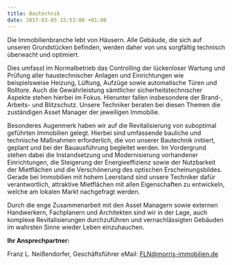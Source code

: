 ```yaml
---
title: Bautechnik
date: 2017-03-05 15:53:00 +01:00
---
```


Die Immobilienbranche lebt von Häusern. Alle Gebäude, die sich auf unseren Grundstücken befinden, werden daher von uns sorgfältig technisch überwacht und optimiert.

Dies umfasst im Normalbetrieb das Controlling der lückenloser Wartung und Prüfung aller haustechnischer Anlagen und Einrichtungen wie beispielsweise Heizung, Lüftung, Aufzüge sowie automatische Türen und Rolltore. Auch die Gewährleistung sämtlicher sicherheitstechnischer Aspekte stehen hierbei im Fokus. Hierunter fallen insbesondere der Brand-, Arbeits- und Blitzschutz. Unsere Techniker beraten bei diesen Themen die zuständigen Asset Manager der jeweiligen Immobilie.

Besonderes Augenmerk haben wir auf die Revitalisierung von suboptimal geführten Immobilien gelegt. Hierbei sind umfassende bauliche und technische Maßnahmen erforderlich, die von unserer Bautechnik initiiert, geplant und bei der Bauausführung begleitet werden. Im Vordergrund stehen dabei die Instandsetzung und Modernisierung vorhandener Einrichtungen, die Steigerung der Energieeffizienz sowie der Nutzbarkeit der Mietflächen und die Verschönerung des optischen Erscheinungsbildes. Gerade bei Immobilien mit hohem Leerstand sind unsere Techniker dafür verantwortlich, attraktive Mietflächen mit allen Eigenschaften zu entwickeln, welche am lokalen Markt nachgefragt werden.

Durch die enge Zusammenarbeit mit den Asset Managern sowie externen Handwerkern, Fachplanern und Architekten sind wir in der Lage, auch komplexe Revitalisierungen durchzuführen und vernachlässigten Gebäuden im wahrsten Sinne wieder Leben einzuhauchen.

**Ihr Ansprechpartner:**

Franz L. Neißendorfer, Geschäftsführer
eMail: FLN@morris-immobilien.de